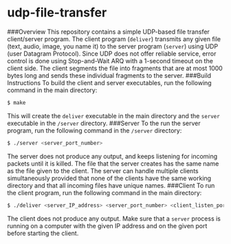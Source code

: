 # udp-file-transfer
###Overview
This repository contains a simple UDP-based file transfer client/server program. The client program (`deliver`) transmits any given file (text, audio, image, you name it) to the server program (`server`) using UDP (user Datagram Protocol). Since UDP does not offer reliable service, error control is done using Stop-and-Wait ARQ with a 1-second timeout on the client side. The client segments the file into fragments that are at most 1000 bytes long and sends these individual fragments to the server. 
###Build Instructions
To build the client and server executables, run the following command in the main directory:
```sh
$ make
```
This will create the `deliver` executable in the main directory and the `server` executable in the `/server` directory.
###Server
To the run the server program, run the following command in the `/server` directory:
```sh
$ ./server <server_port_number>
```
The server does not produce any output, and keeps listening for incoming packets until it is killed. The file that the server creates has the same name as the file given to the client. The server can handle multiple clients simultaneously provided that none of the clients have the same working directory and that all incoming files have unique names.
###Client
To run the client program, run the following command in the main directory:
```sh
$ ./deliver <server_IP_address> <server_port_number> <client_listen_port> <file_name>
```
The client does not produce any output. Make sure that a `server` process is running on a computer with the given IP address and on the given port before starting the client.

